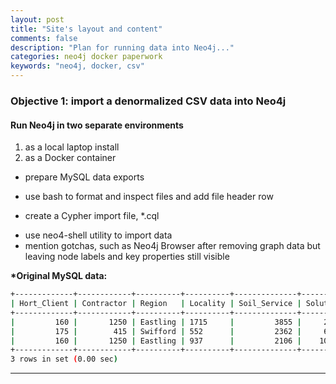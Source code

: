 ```yaml
---
layout: post
title: "Site's layout and content"
comments: false
description: "Plan for running data into Neo4j..."
categories: neo4j docker paperwork
keywords: "neo4j, docker, csv"
---
```


### Objective 1: import a denormalized CSV data into Neo4j

#### Run Neo4j in two separate environments 

1. as a local laptop install
2. as a Docker container

* prepare MySQL data exports
- use bash to format and inspect files and add file header row
+ create a Cypher import file, \*.cql
- use neo4-shell utility to import data
- mention gotchas, such as Neo4j Browser after removing graph data but leaving node labels and key properties still visible

**\*Original MySQL data:**

```bash
+-------------+------------+----------+----------+--------------+----------+------------+---------------+---------------+--------------+
| Hort_Client | Contractor | Region   | Locality | Soil_Service | Solution | Soil_Issue | Date_Reported | Date_Actioned | DaysToAction |
+-------------+------------+----------+----------+--------------+----------+------------+---------------+---------------+--------------+
|         160 |       1250 | Eastling | 1715     |         3855 |     2786 | Erosion    | 2009-08-10    | 2009-09-28    |           49 |
|         175 |        415 | Swifford | 552      |         2362 |     6684 | Erosion    | 2008-04-08    | 2008-04-08    |            0 |
|         160 |       1250 | Eastling | 937      |         2106 |    10773 | Erosion    | 2011-10-24    | 2012-02-13    |          112 |
+-------------+------------+----------+----------+--------------+----------+------------+---------------+---------------+--------------+
3 rows in set (0.00 sec)
```
---
